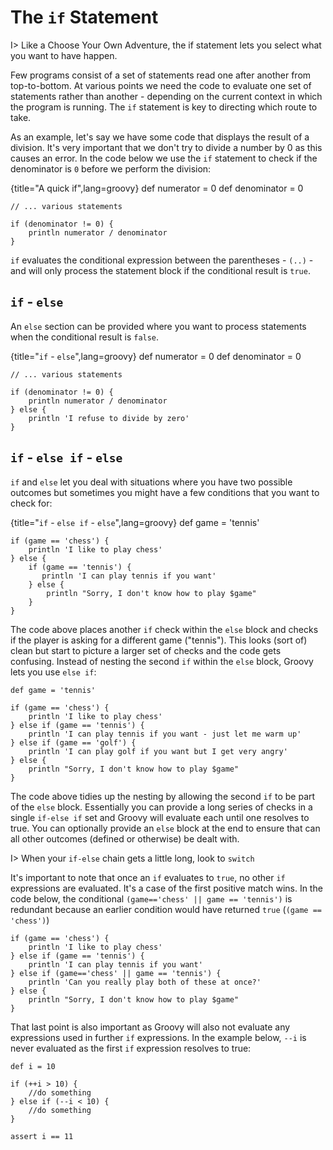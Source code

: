 # The `if` Statement

I> Like a Choose Your Own Adventure, the if statement lets you select what you want to have happen.

Few programs consist of a set of statements read one after another from top-to-bottom. At various points we need the code to evaluate one set of statements rather than another - depending on the current context in which the program is running. The `if` statement is key to directing which route to take.

As an example, let's say we have some code that displays the result of a division. It's very important that we don't try to divide a number by 0 as this causes an error. In the code below we use the `if` statement to check if the denominator is `0` before we perform the division:

{title="A quick if",lang=groovy}
	def numerator = 0
	def denominator = 0
	
	// ... various statements
	
	if (denominator != 0) {
	    println numerator / denominator
	}


`if` evaluates the conditional expression between the parentheses - `(..)` - and will only process the statement block if the conditional result is `true`.

## `if` - `else`

An `else` section can be provided where you want to process statements when the conditional result is `false`.

{title="`if` - `else`",lang=groovy}
	def numerator = 0
	def denominator = 0
	
	// ... various statements
	
	if (denominator != 0) {
	    println numerator / denominator
	} else {
	    println 'I refuse to divide by zero'
	}


## `if` - `else if` - `else`

`if` and `else` let you deal with situations where you have two possible outcomes but sometimes you might have a few conditions that you want to check for: 

{title="`if` - `else if` - `else`",lang=groovy}
	def game = 'tennis'
	
	if (game == 'chess') {
	    println 'I like to play chess'
	} else {
	    if (game == 'tennis') {
	       println 'I can play tennis if you want'
	    } else {
	        println "Sorry, I don't know how to play $game"
	    }
	}


The code above places another `if` check within the `else` block and checks if the player is asking for a different game ("tennis"). This looks (sort of) clean but start to picture a larger set of checks and the code gets confusing. Instead of nesting the second `if` within the `else` block, Groovy lets you use `else if`:


	def game = 'tennis'
	
	if (game == 'chess') {
	    println 'I like to play chess'
	} else if (game == 'tennis') {
	    println 'I can play tennis if you want - just let me warm up'
	} else if (game == 'golf') {
	    println 'I can play golf if you want but I get very angry'
	} else {
	    println "Sorry, I don't know how to play $game"
	}


The code above tidies up the nesting by allowing the second `if` to be part of the `else` block. Essentially you can provide a long series of checks in a single `if-else if` set and Groovy will evaluate each until one resolves to true. You can optionally provide an `else` block at the end to ensure that can all other outcomes (defined or otherwise) be dealt with.

I> When your `if-else` chain gets a little long, look to `switch`

It's important to note that once an `if` evaluates to `true`, no other `if` expressions are evaluated. It's a case of the first positive match wins. In the code below, the conditional `(game=='chess' || game == 'tennis')` is redundant because an earlier condition would have returned `true` (`(game == 'chess')`)


	if (game == 'chess') {
	    println 'I like to play chess'
	} else if (game == 'tennis') {
	    println 'I can play tennis if you want'
	} else if (game=='chess' || game == 'tennis') {
	    println 'Can you really play both of these at once?'
	} else {
	    println "Sorry, I don't know how to play $game"
	}


That last point is also important as Groovy will also not evaluate any expressions used in further `if` expressions. In the example below, `--i` is never evaluated as the first `if` expression resolves to true:


	def i = 10
	
	if (++i > 10) {
		//do something
	} else if (--i < 10) {
		//do something
	}
	
	assert i == 11



